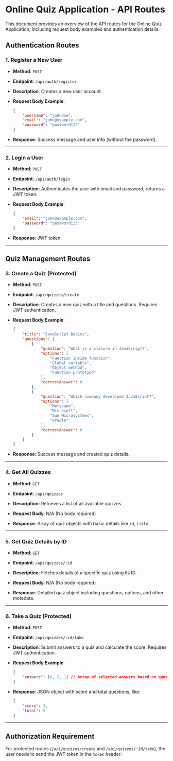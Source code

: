 # Online Quiz Application - API Routes

This document provides an overview of the API routes for the Online Quiz Application, including request body examples and authentication details.

## **Authentication Routes**

### 1. **Register a New User**

-   **Method**: `POST`
-   **Endpoint**: `/api/auth/register`
-   **Description**: Creates a new user account.
-   **Request Body Example**:

    ```json
    {
    	"username": "johnDoe",
    	"email": "john@example.com",
    	"password": "password123"
    }
    ```

-   **Response**: Success message and user info (without the password).

---

### 2. **Login a User**

-   **Method**: `POST`
-   **Endpoint**: `/api/auth/login`
-   **Description**: Authenticates the user with email and password, returns a JWT token.
-   **Request Body Example**:

    ```json
    {
    	"email": "john@example.com",
    	"password": "password123"
    }
    ```

-   **Response**: JWT token.

---

## **Quiz Management Routes**

### 3. **Create a Quiz (Protected)**

-   **Method**: `POST`
-   **Endpoint**: `/api/quizzes/create`
-   **Description**: Creates a new quiz with a title and questions. Requires JWT authentication.
-   **Request Body Example**:

    ```json
    {
    	"title": "JavaScript Basics",
    	"questions": [
    		{
    			"question": "What is a closure in JavaScript?",
    			"options": [
    				"Function inside function",
    				"Global variable",
    				"Object method",
    				"Function prototype"
    			],
    			"correctAnswer": 0
    		},
    		{
    			"question": "Which company developed JavaScript?",
    			"options": [
    				"Netscape",
    				"Microsoft",
    				"Sun Microsystems",
    				"Oracle"
    			],
    			"correctAnswer": 0
    		}
    	]
    }
    ```

-   **Response**: Success message and created quiz details.

---

### 4. **Get All Quizzes**

-   **Method**: `GET`
-   **Endpoint**: `/api/quizzes`
-   **Description**: Retrieves a list of all available quizzes.
-   **Request Body**: N/A (No body required)

-   **Response**: Array of quiz objects with basic details like `id`, `title`.

---

### 5. **Get Quiz Details by ID**

-   **Method**: `GET`
-   **Endpoint**: `/api/quizzes/:id`
-   **Description**: Fetches details of a specific quiz using its ID.
-   **Request Body**: N/A (No body required)

-   **Response**: Detailed quiz object including questions, options, and other metadata.

---

### 6. **Take a Quiz (Protected)**

-   **Method**: `POST`
-   **Endpoint**: `/api/quizzes/:id/take`
-   **Description**: Submit answers to a quiz and calculate the score. Requires JWT authentication.
-   **Request Body Example**:

    ```json
    {
    	"answers": [0, 2, 1] // Array of selected answers based on question indices
    }
    ```

-   **Response**: JSON object with score and total questions, like:

    ```json
    {
    	"score": 3,
    	"total": 5
    }
    ```

---

## **Authorization Requirement**

For protected routes (`/api/quizzes/create` and `/api/quizzes/:id/take`), the user needs to send the JWT token in the `token` header:
